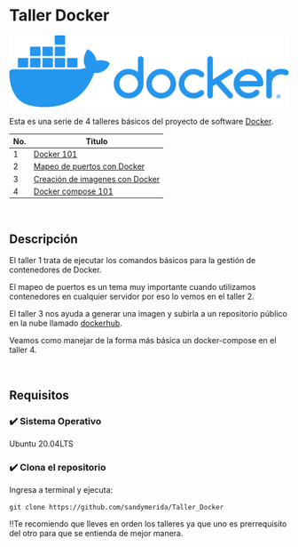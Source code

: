 # Taller Docker
![Docker](/images/docker.png)

Esta es una serie de 4 talleres básicos del proyecto de software [Docker](https://es.wikipedia.org/wiki/Docker_(software)).

|No.|Titulo|
|---|------|
|1  |[Docker 101](taller1.md)|
|2  |[Mapeo de puertos con Docker](taller2.md)
|3  |[Creación de imagenes con Docker](taller3.md)|
|4  |[Docker compose 101](taller4.md) |

<br>


## Descripción
El taller 1 trata de ejecutar los comandos básicos para la gestión de contenedores de Docker.

El mapeo de puertos es un tema muy importante cuando utilizamos contenedores en cualquier servidor por eso lo vemos en el taller 2.

El taller 3 nos ayuda a generar una imagen y subirla a un repositorio público en la nube llamado [dockerhub](https://hub.docker.com).

Veamos como manejar de la forma más básica un docker-compose en el taller 4.

<br>

## Requisitos 

### :heavy_check_mark: Sistema Operativo  
Ubuntu 20.04LTS


### :heavy_check_mark: Clona el repositorio
Ingresa a terminal y ejecuta:
```
git clone https://github.com/sandymerida/Taller_Docker
```
:bangbang:Te recomiendo que lleves en orden los talleres ya que uno es prerrequisito del otro para que se entienda de mejor manera.
